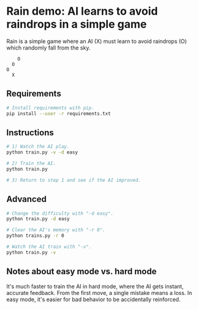 # Rain demo: AI learns to avoid raindrops in a simple game

Rain is a simple game where an AI (X) must learn to avoid raindrops (O) which randomly fall from the sky.

```
    O
  O
O
  X
```

## Requirements

```sh
# Install requirements with pip.
pip install --user -r requirements.txt
```

## Instructions

```sh
# 1) Watch the AI play.
python train.py -v -d easy

# 2) Train the AI.
python train.py

# 3) Return to step 1 and see if the AI improved.
```

## Advanced

```sh
# Change the difficulty with "-d easy".
python train.py -d easy

# Clear the AI's memory with "-r 0".
python trains.py -r 0

# Watch the AI train with "-v".
python train.py -v
```

## Notes about easy mode vs. hard mode
It's much faster to train the AI in hard mode, where the AI gets instant, accurate feedback. From the first move, a single mistake means a loss. In easy mode, it's easier for bad behavior to be accidentally reinforced.

